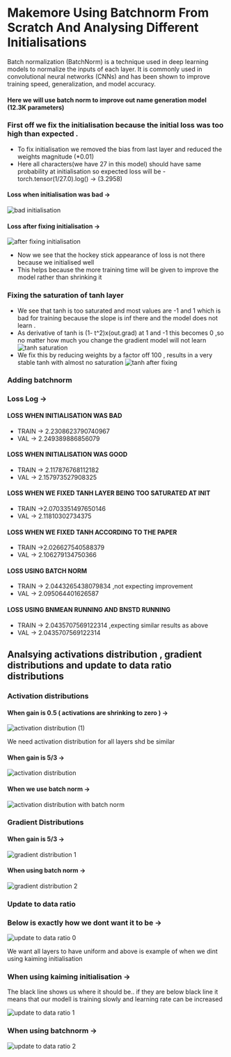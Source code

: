 # Makemore Using Batchnorm From Scratch And Analysing Different Initialisations

Batch normalization (BatchNorm) is a technique used in deep learning models to normalize the inputs of each layer.
It is commonly used in convolutional neural networks (CNNs) and has been shown to improve training speed, generalization, and model accuracy.

#### Here we will use batch norm to improve out name generation model (12.3K parameters)

### First off we fix the initialisation because the initial loss was too high than expected .
* To fix initialisation we removed the bias from last layer and reduced the weights magnitude (*0.01)
* Here all characters(we have 27 in this model) should have same probability at initialisation so expected loss will be -torch.tensor(1/27.0).log()  ->  (3.2958)

#### Loss when initialisation was bad ->

![bad initialisation](https://user-images.githubusercontent.com/102567732/229861108-39d5537e-1ce3-47f0-89f5-a879f968a5a9.png)

#### Loss after fixing initialisation ->

![after fixing initialisation](https://user-images.githubusercontent.com/102567732/229861226-ce384b95-d77c-4a0b-a197-3fbc5b1ad151.png)

* Now we see that the hockey stick appearance of loss is not there because we initialised well 
* This helps because the more training time will be given to improve the model rather than shrinking it

### Fixing the saturation of tanh layer 
* We see that tanh is too saturated and most values are -1 and 1 which is bad for training because the slope is inf there and the model does not learn .
* As derivative of tanh is (1- t^2)x(out.grad) at 1 and -1 this becomes 0 ,so  no matter how much you change the gradient model will not learn
![tanh saturation](https://user-images.githubusercontent.com/102567732/229862234-5e94a01b-d766-4865-9fa9-fcd4b8dddb76.png)
* We fix this by reducing weights by a factor off 100 , results in a very stable tanh with almost no saturation
![tanh after fixing](https://user-images.githubusercontent.com/102567732/229862530-5ffdda15-1ce4-4eb3-b89b-2975210602db.png)

### Adding batchnorm 
### Loss Log ->
#### LOSS WHEN INITIALISATION WAS BAD
* TRAIN ->  2.2308623790740967
* VAL -> 2.249389886856079
#### LOSS WHEN INITIALISATION WAS GOOD
* TRAIN -> 2.117876768112182
* VAL -> 2.157973527908325
#### LOSS WHEN WE FIXED TANH LAYER BEING TOO SATURATED AT INIT
* TRAIN ->2.0703351497650146
* VAL -> 2.11810302734375
#### LOSS WHEN WE FIXED TANH ACCORDING TO THE PAPER
* TRAIN ->2.026627540588379
* VAL -> 2.106279134750366
#### LOSS USING BATCH NORM
* TRAIN -> 2.0443265438079834 ,not expecting improvement
* VAL -> 2.095064401626587
#### LOSS USING BNMEAN RUNNING AND BNSTD RUNNING
* TRAIN -> 2.0435707569122314 ,expecting similar results as above
* VAL -> 2.0435707569122314

## Analsying activations distribution , gradient distributions and update to data ratio distributions
### Activation distributions
#### When gain is 0.5 ( activations are shrinking to zero ) -> 

![activation distribution (1)](https://user-images.githubusercontent.com/102567732/229870248-98e8d1ef-0dd6-4487-9199-f141040fe255.png)

We need activation distribution for all layers shd be similar

#### When gain is 5/3 ->

![activation distribution ](https://user-images.githubusercontent.com/102567732/229870304-767598f6-7358-4f3f-9b94-40e815b745d6.png)

#### When we use batch norm ->

![activation distribution with batch norm](https://user-images.githubusercontent.com/102567732/229870388-7847a460-52c0-48a9-89f3-8c63be11bccb.png)

### Gradient Distributions 

#### When gain is 5/3 ->
![gradient distribution 1](https://user-images.githubusercontent.com/102567732/229872140-73732775-a1be-4cd7-b680-fe0b114cf7cc.png)

#### When using batch norm ->
![gradient distribution 2](https://user-images.githubusercontent.com/102567732/229872156-45e7c1ef-85ff-404d-925c-ff35cd36e03a.png)

### Update to data ratio 

### Below is exactly how we dont want it to be ->
![update to data ratio 0](https://user-images.githubusercontent.com/102567732/229872174-895e8859-ecac-4877-bc5e-ea53a0aaa87b.png)

We want all layers to have uniform and above is example of when we dint using kaiming initialisation

### When using kaiming initialisation ->
The black line shows us where it should be.. if they are below black line it means that our modell is training slowly and learning rate can be increased

![update to data ratio 1](https://user-images.githubusercontent.com/102567732/229872192-9eb94a89-d087-4a15-92b2-d6cbcda1e031.png)

### When using batchnorm ->

![update to data ratio 2](https://user-images.githubusercontent.com/102567732/229872220-b0002425-3bc7-49ff-a75d-ad5a35452f4d.png)
